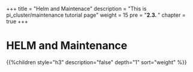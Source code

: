 +++
title = "Helm and Maintenace"
description = "This is pi_cluster/maintenance tutorial page"
weight = 15 
pre = "<b>2.3. </b>"
chapter = true
+++

# HELM and Maintenance

{{%children style="h3" description="false" depth="1" sort="weight" %}}
